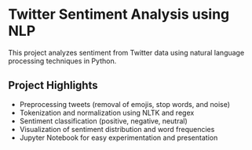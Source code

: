 # Twitter Sentiment Analysis using NLP

This project analyzes sentiment from Twitter data using natural language processing techniques in Python.

## Project Highlights

- Preprocessing tweets (removal of emojis, stop words, and noise)
- Tokenization and normalization using NLTK and regex
- Sentiment classification (positive, negative, neutral)
- Visualization of sentiment distribution and word frequencies
- Jupyter Notebook for easy experimentation and presentation
